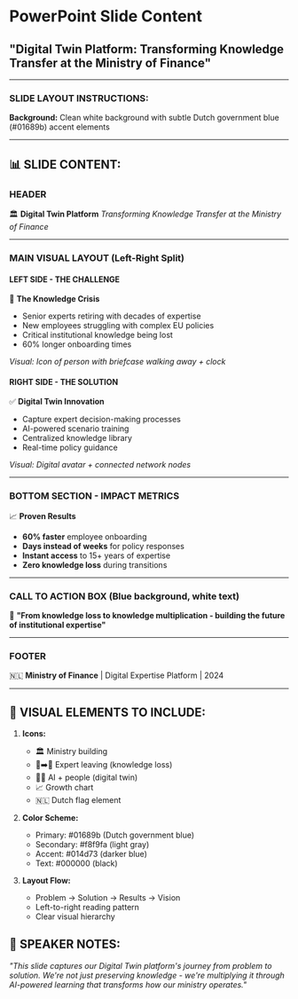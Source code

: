 # PowerPoint Slide Content
## "Digital Twin Platform: Transforming Knowledge Transfer at the Ministry of Finance"

---

### **SLIDE LAYOUT INSTRUCTIONS:**

**Background:** Clean white background with subtle Dutch government blue (#01689b) accent elements

---

## 📊 **SLIDE CONTENT:**

### **HEADER**
🏛️ **Digital Twin Platform**
*Transforming Knowledge Transfer at the Ministry of Finance*

---

### **MAIN VISUAL LAYOUT** (Left-Right Split)

#### **LEFT SIDE - THE CHALLENGE**
🚨 **The Knowledge Crisis**
- Senior experts retiring with decades of expertise
- New employees struggling with complex EU policies
- Critical institutional knowledge being lost
- 60% longer onboarding times

*Visual: Icon of person with briefcase walking away + clock*

#### **RIGHT SIDE - THE SOLUTION**
✅ **Digital Twin Innovation**
- Capture expert decision-making processes
- AI-powered scenario training
- Centralized knowledge library
- Real-time policy guidance

*Visual: Digital avatar + connected network nodes*

---

### **BOTTOM SECTION - IMPACT METRICS**

📈 **Proven Results**
- **60% faster** employee onboarding
- **Days instead of weeks** for policy responses  
- **Instant access** to 15+ years of expertise
- **Zero knowledge loss** during transitions

---

### **CALL TO ACTION BOX** (Blue background, white text)
🎯 **"From knowledge loss to knowledge multiplication - building the future of institutional expertise"**

---

### **FOOTER**
🇳🇱 **Ministry of Finance** | Digital Expertise Platform | 2024

---

## 🎨 **VISUAL ELEMENTS TO INCLUDE:**

1. **Icons:**
   - 🏛️ Ministry building
   - 👤➡️💼 Expert leaving (knowledge loss)
   - 🤖👥 AI + people (digital twin)
   - 📈 Growth chart
   - 🇳🇱 Dutch flag element

2. **Color Scheme:**
   - Primary: #01689b (Dutch government blue)
   - Secondary: #f8f9fa (light gray)
   - Accent: #014d73 (darker blue)
   - Text: #000000 (black)

3. **Layout Flow:**
   - Problem → Solution → Results → Vision
   - Left-to-right reading pattern
   - Clear visual hierarchy

## 📝 **SPEAKER NOTES:**
*"This slide captures our Digital Twin platform's journey from problem to solution. We're not just preserving knowledge - we're multiplying it through AI-powered learning that transforms how our ministry operates."*


